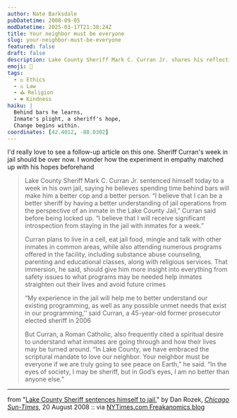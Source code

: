 ```yaml
---
author: Nate Barksdale
pubDatetime: 2008-09-05
modDatetime: 2025-03-17T21:38:24Z
title: Your neighbor must be everyone
slug: your-neighbor-must-be-everyone
featured: false
draft: false
description: Lake County Sheriff Mark C. Curran Jr. shares his reflections after serving a week in jail to gain empathy and insight into the lives of inmates.
emoji: 🏢
tags:
  - ⚖️ Ethics
  - ⚖️ Law
  - ⛪ Religion
  - ❤️ Kindness
haiku: |
  Behind bars he learns,  
  Inmate's plight, a sheriff's hope,  
  Change begins within.
coordinates: [42.4012, -88.0302]
---
```


I'd really love to see a follow-up article on this one. Sheriff Curran's week in jail should be over now. I wonder how the experiment in empathy matched up with his hopes beforehand

> Lake County Sheriff Mark C. Curran Jr. sentenced himself today to a week in his own jail, saying he believes spending time behind bars will make him a better cop and a better person. “I believe that I can be a better sheriff by having a better understanding of jail operations from the perspective of an inmate in the Lake County Jail,” Curran said before being locked up. “I believe that I will receive significant introspection from staying in the jail with inmates for a week.”
>
> Curran plans to live in a cell, eat jail food, mingle and talk with other inmates in common areas, while also attending numerous programs offered in the facility, including substance abuse counseling, parenting and educational classes, along with religious services. That immersion, he said, should give him more insight into everything from safety issues to what programs may be needed help inmates straighten out their lives and avoid future crimes
>
> “My experience in the jail will help me to better understand our existing programming, as well as any possible unmet needs that exist in our programming,’’ said Curran, a 45-year-old former prosecutor elected sheriff in 2006
>
> But Curran, a Roman Catholic, also frequently cited a spiritual desire to understand what inmates are going through and how their lives may be turned around. “In Lake County, we have embraced the scriptural mandate to love our neighbor. Your neighbor must be everyone if we are truly going to see peace on Earth,” he said. “In the eyes of society, I may be sheriff, but in God’s eyes, I am no better than anyone else.”

---

from "[Lake County Sheriff sentences himself to jail](http://web.archive.org/web/20091004192701/http://www.suntimes.com/news/metro/1117933,jail082108.article)," by Dan Rozek, [_Chicago Sun-Times_](http://web.archive.org/web/20091004192701/http://www.suntimes.com/news/metro/1117933,jail082108.article), 20 August 2008 :: via [NYTimes.com Freakanomics blog](http://freakonomics.blogs.nytimes.com/2008/09/04/we-need-more-sheriffs-like-this-one/)
